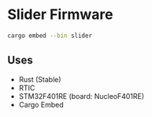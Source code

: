 # Slider Firmware
```sh
cargo embed --bin slider
```

## Uses
- Rust (Stable)
- RTIC
- STM32F401RE (board: NucleoF401RE)
- Cargo Embed